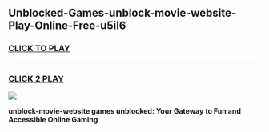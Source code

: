 
## Unblocked-Games-unblock-movie-website-Play-Online-Free-u5il6
<h3>
<a href="https://premium76.site?title=unblock-movie-website&ref=26A">CLICK TO PLAY</a></h3>
<hr>

<h3>
<a href="https://premium76.site?title=unblock-movie-website&ref=26A">CLICK 2 PLAY</a>
  
</h3>

<a href="https://premium76.site?title=unblock-movie-website&ref=26A"><img src="https://clearcache.store/games.png"></a>


**unblock-movie-website games unblocked: Your Gateway to Fun and Accessible Online Gaming**

